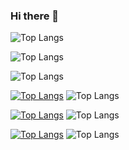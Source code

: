 ### Hi there 👋

<!--
**AlexPateraki/AlexPateraki** is a ✨ _special_ ✨ repository because its `README.md` (this file) appears on your GitHub profile.

Here are some ideas to get you started:

- 🔭 I’m currently working on ...
- 🌱 I’m currently learning ...
- 👯 I’m looking to collaborate on ...
- 🤔 I’m looking for help with ...
- 💬 Ask me about ...
- 📫 How to reach me: ...
- 😄 Pronouns: ...
- ⚡ Fun fact: ...
-->

![Top Langs](https://github-readme-stats.vercel.app/api/top-langs/?username=AlexPateraki&langs_count=10)

![Top Langs](https://github-readme-stats.vercel.app/api/top-langs/?username=AlexPateraki&layout=compact) 

![Top Langs](https://github-readme-stats.vercel.app/api/top-langs/?username=AlexPateraki&langs_count=10)


[![Top Langs](https://github-readme-stats.vercel.app/api/top-langs/?username=AlexPateraki&layout=donut)](https://github.com/AlexPateraki/github-readme-stats)
![Top Langs](https://github-readme-stats.vercel.app/api/top-langs/?username=AlexPateraki&langs_count=10)


[![Top Langs](https://github-readme-stats.vercel.app/api/top-langs/?username=AlexPateraki&layout=donut-vertical)](https://github.com/AlexPateraki/github-readme-stats)
![Top Langs](https://github-readme-stats.vercel.app/api/top-langs/?username=AlexPateraki&langs_count=10)


[![Top Langs](https://github-readme-stats.vercel.app/api/top-langs/?username=AlexPateraki&layout=pie)](https://github.com/AlexPateraki/github-readme-stats)
![Top Langs](https://github-readme-stats.vercel.app/api/top-langs/?username=AlexPateraki&langs_count=10)


